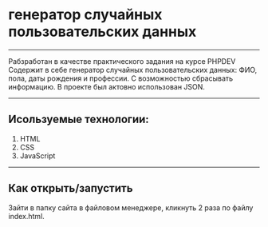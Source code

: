# генератор случайных пользовательских данных



___
Рабзработан в качестве практического задания на курсе PHPDEV
Содержит в себе генератор случайных пользовательских данных: ФИО, пола, даты рождения и профессии. С возможностью сбрасывать информацию. В проекте был актовно использован JSON. 

___
## Исользуемые технологии:
1. HTML
2. CSS
3. JavaScript
---
## Как открыть/запустить
Зайти в папку сайта в файловом менеджере, кликнуть 2 раза по файлу index.html.

